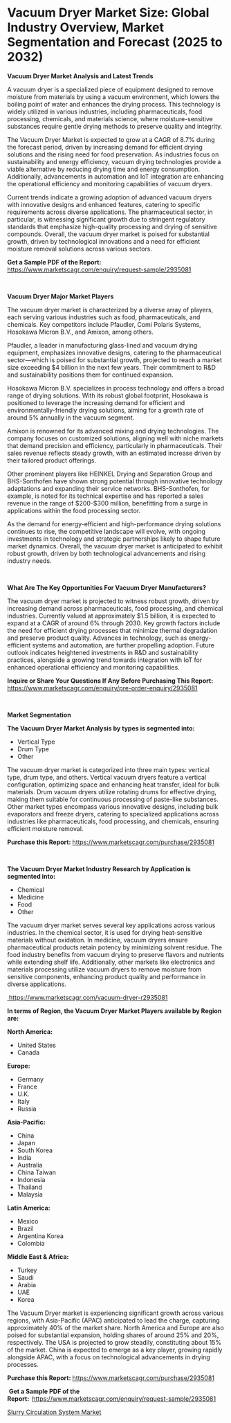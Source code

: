 <p><h1>Vacuum Dryer Market Size: Global Industry Overview, Market Segmentation and Forecast (2025 to 2032)</h1></p><p><strong>Vacuum Dryer Market Analysis and Latest Trends</strong></p>
<p><p>A vacuum dryer is a specialized piece of equipment designed to remove moisture from materials by using a vacuum environment, which lowers the boiling point of water and enhances the drying process. This technology is widely utilized in various industries, including pharmaceuticals, food processing, chemicals, and materials science, where moisture-sensitive substances require gentle drying methods to preserve quality and integrity.</p><p>The Vacuum Dryer Market is expected to grow at a CAGR of 8.7% during the forecast period, driven by increasing demand for efficient drying solutions and the rising need for food preservation. As industries focus on sustainability and energy efficiency, vacuum drying technologies provide a viable alternative by reducing drying time and energy consumption. Additionally, advancements in automation and IoT integration are enhancing the operational efficiency and monitoring capabilities of vacuum dryers.</p><p>Current trends indicate a growing adoption of advanced vacuum dryers with innovative designs and enhanced features, catering to specific requirements across diverse applications. The pharmaceutical sector, in particular, is witnessing significant growth due to stringent regulatory standards that emphasize high-quality processing and drying of sensitive compounds. Overall, the vacuum dryer market is poised for substantial growth, driven by technological innovations and a need for efficient moisture removal solutions across various sectors.</p></p>
<p><strong>Get a Sample PDF of the Report:&nbsp;</strong> <a href="https://www.marketscagr.com/enquiry/request-sample/2935081?utm_campaign=3177&utm_medium=2&utm_source=Github&utm_content=ia&utm_term=14032025&utm_id=vacuum-dryer">https://www.marketscagr.com/enquiry/request-sample/2935081</a></p>
<p>&nbsp;</p>
<p><strong>Vacuum Dryer Major Market Players</strong></p>
<p><p>The vacuum dryer market is characterized by a diverse array of players, each serving various industries such as food, pharmaceuticals, and chemicals. Key competitors include Pfaudler, Comi Polaris Systems, Hosokawa Micron B.V., and Amixon, among others.</p><p>Pfaudler, a leader in manufacturing glass-lined and vacuum drying equipment, emphasizes innovative designs, catering to the pharmaceutical sector—which is poised for substantial growth, projected to reach a market size exceeding $4 billion in the next few years. Their commitment to R&D and sustainability positions them for continued expansion.</p><p>Hosokawa Micron B.V. specializes in process technology and offers a broad range of drying solutions. With its robust global footprint, Hosokawa is positioned to leverage the increasing demand for efficient and environmentally-friendly drying solutions, aiming for a growth rate of around 5% annually in the vacuum segment.</p><p>Amixon is renowned for its advanced mixing and drying technologies. The company focuses on customized solutions, aligning well with niche markets that demand precision and efficiency, particularly in pharmaceuticals. Their sales revenue reflects steady growth, with an estimated increase driven by their tailored product offerings.</p><p>Other prominent players like HEINKEL Drying and Separation Group and BHS-Sonthofen have shown strong potential through innovative technology adaptations and expanding their service networks. BHS-Sonthofen, for example, is noted for its technical expertise and has reported a sales revenue in the range of $200-$300 million, benefitting from a surge in applications within the food processing sector.</p><p>As the demand for energy-efficient and high-performance drying solutions continues to rise, the competitive landscape will evolve, with ongoing investments in technology and strategic partnerships likely to shape future market dynamics. Overall, the vacuum dryer market is anticipated to exhibit robust growth, driven by both technological advancements and rising industry needs.</p></p>
<p>&nbsp;</p>
<p><strong>What Are The Key Opportunities For Vacuum Dryer Manufacturers?</strong></p>
<p><p>The vacuum dryer market is projected to witness robust growth, driven by increasing demand across pharmaceuticals, food processing, and chemical industries. Currently valued at approximately $1.5 billion, it is expected to expand at a CAGR of around 6% through 2030. Key growth factors include the need for efficient drying processes that minimize thermal degradation and preserve product quality. Advances in technology, such as energy-efficient systems and automation, are further propelling adoption. Future outlook indicates heightened investments in R&D and sustainability practices, alongside a growing trend towards integration with IoT for enhanced operational efficiency and monitoring capabilities.</p></p>
<p><strong>Inquire or Share Your Questions If Any Before Purchasing This Report:</strong> <a href="https://www.marketscagr.com/enquiry/pre-order-enquiry/2935081?utm_campaign=3177&utm_medium=2&utm_source=Github&utm_content=ia&utm_term=14032025&utm_id=vacuum-dryer">https://www.marketscagr.com/enquiry/pre-order-enquiry/2935081</a></p>
<p>&nbsp;</p>
<p><strong>Market Segmentation</strong></p>
<p><strong>The Vacuum Dryer Market Analysis by types is segmented into:</strong></p>
<p><ul><li>Vertical Type</li><li>Drum Type</li><li>Other</li></ul></p>
<p><p>The vacuum dryer market is categorized into three main types: vertical type, drum type, and others. Vertical vacuum dryers feature a vertical configuration, optimizing space and enhancing heat transfer, ideal for bulk materials. Drum vacuum dryers utilize rotating drums for effective drying, making them suitable for continuous processing of paste-like substances. Other market types encompass various innovative designs, including bulk evaporators and freeze dryers, catering to specialized applications across industries like pharmaceuticals, food processing, and chemicals, ensuring efficient moisture removal.</p></p>
<p><strong>Purchase this Report:&nbsp;</strong><a href="https://www.marketscagr.com/purchase/2935081?utm_campaign=3177&utm_medium=2&utm_source=Github&utm_content=ia&utm_term=14032025&utm_id=vacuum-dryer">https://www.marketscagr.com/purchase/2935081</a></p>
<p>&nbsp;</p>
<p><strong>The Vacuum Dryer Market Industry Research by Application is segmented into:</strong></p>
<p><ul><li>Chemical</li><li>Medicine</li><li>Food</li><li>Other</li></ul></p>
<p><p>The vacuum dryer market serves several key applications across various industries. In the chemical sector, it is used for drying heat-sensitive materials without oxidation. In medicine, vacuum dryers ensure pharmaceutical products retain potency by minimizing solvent residue. The food industry benefits from vacuum drying to preserve flavors and nutrients while extending shelf life. Additionally, other markets like electronics and materials processing utilize vacuum dryers to remove moisture from sensitive components, enhancing product quality and performance in diverse applications.</p></p>
<p><a href="https://www.marketscagr.com/vacuum-dryer-r2935081?utm_campaign=3177&utm_medium=2&utm_source=Github&utm_content=ia&utm_term=14032025&utm_id=vacuum-dryer">&nbsp;https://www.marketscagr.com/vacuum-dryer-r2935081</a></p>
<p><strong>In terms of Region, the Vacuum Dryer Market Players available by Region are:</strong></p>
<p>
    <p> <strong> North America: </strong>
        <ul>
            <li>United States</li>
            <li>Canada</li>
        </ul>
        </p> 
    <p> <strong> Europe: </strong>
        <ul>
            <li>Germany</li>
            <li>France</li>
            <li>U.K.</li>
            <li>Italy</li>
            <li>Russia</li>
        </ul>
        </p> 
    <p> <strong> Asia-Pacific: </strong>
        <ul>
            <li>China</li>
            <li>Japan</li>
            <li>South Korea</li>
            <li>India</li>
            <li>Australia</li>
            <li>China Taiwan</li>
            <li>Indonesia</li>
            <li>Thailand</li>
            <li>Malaysia</li>
        </ul>
        </p> 
    <p> <strong> Latin America: </strong>
        <ul>
            <li>Mexico</li>
            <li>Brazil</li>
            <li>Argentina Korea</li>
            <li>Colombia</li>
        </ul>
        </p> 
    <p> <strong> Middle East & Africa: </strong>
        <ul>
            <li>Turkey</li>
            <li>Saudi</li>
            <li>Arabia</li>
            <li>UAE</li>
            <li>Korea</li>
        </ul>
    </p>
    </p>
<p><p>The Vacuum Dryer market is experiencing significant growth across various regions, with Asia-Pacific (APAC) anticipated to lead the charge, capturing approximately 40% of the market share. North America and Europe are also poised for substantial expansion, holding shares of around 25% and 20%, respectively. The USA is projected to grow steadily, constituting about 15% of the market. China is expected to emerge as a key player, growing rapidly alongside APAC, with a focus on technological advancements in drying processes.</p></p>
<p><strong>Purchase this Report: </strong><a href="https://www.marketscagr.com/purchase/2935081?utm_campaign=3177&utm_medium=2&utm_source=Github&utm_content=ia&utm_term=14032025&utm_id=vacuum-dryer">https://www.marketscagr.com/purchase/2935081</a></p>
<p>&nbsp;<strong>Get a Sample PDF of the Report:&nbsp;&nbsp;</strong><a href="https://www.marketscagr.com/enquiry/request-sample/2935081?utm_campaign=3177&utm_medium=2&utm_source=Github&utm_content=ia&utm_term=14032025&utm_id=vacuum-dryer">https://www.marketscagr.com/enquiry/request-sample/2935081</a></p>
<p><strong></strong></p>
<p><p><a href="https://github.com/kaloyhboosh/Market-Research-Report-List-1/blob/main/slurry-circulation-system-market.md?utm_campaign=3177&utm_medium=2&utm_source=Github&utm_content=ia&utm_term=14032025&utm_id=vacuum-dryer">Slurry Circulation System Market</a></p></p>
